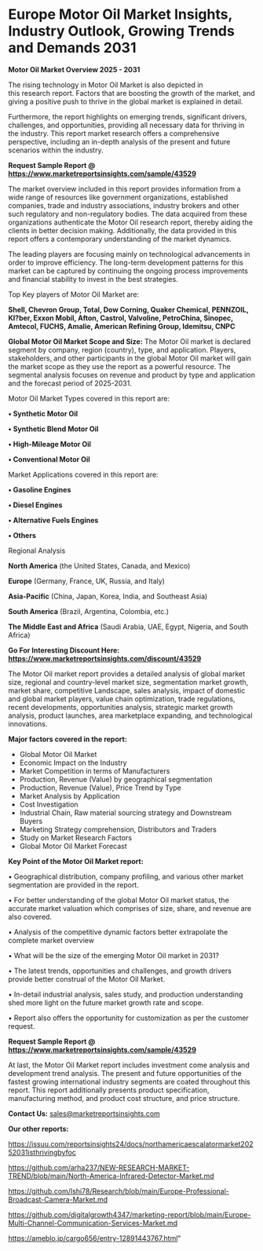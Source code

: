 # Europe Motor Oil Market Insights, Industry Outlook, Growing Trends and Demands 2031

<Strong> Motor Oil Market Overview 2025 - 2031</strong>

The rising technology in Motor Oil Market is also depicted in this research report. Factors that are boosting the growth of the market, and giving a positive push to thrive in the global market is explained in detail.

Furthermore, the report highlights on emerging trends, significant drivers, challenges, and opportunities, providing all necessary data for thriving in the industry. This report market research offers a comprehensive perspective, including an in-depth analysis of the present and future scenarios within the industry.

<strong>Request Sample Report @ <a href=https://www.marketreportsinsights.com/sample/43529>https://www.marketreportsinsights.com/sample/43529</a></strong>

The market overview included in this report provides information from a wide range of resources like government organizations, established companies, trade and industry associations, industry brokers and other such regulatory and non-regulatory bodies. The data acquired from these organizations authenticate the Motor Oil research report, thereby aiding the clients in better decision making. Additionally, the data provided in this report offers a contemporary understanding of the market dynamics.

The leading players are focusing mainly on technological advancements in order to improve efficiency. The long-term development patterns for this market can be captured by continuing the ongoing process improvements and financial stability to invest in the best strategies.

Top Key players of Motor Oil Market are:

<strong>Shell, Chevron Group, Total, Dow Corning, Quaker Chemical, PENNZOIL, Kl?ber, Exxon Mobil, Afton, Castrol, Valvoline, PetroChina, Sinopec, Amtecol, FUCHS, Amalie, American Refining Group, Idemitsu, CNPC</strong>

<strong><b>Global Motor Oil Market Scope and Size:</b></strong>
The Motor Oil market is declared segment by company, region (country), type, and application. Players, stakeholders, and other participants in the global Motor Oil market will gain the market scope as they use the report as a powerful resource. The segmental analysis focuses on revenue and product by type and application and the forecast period of 2025-2031.

Motor Oil Market Types covered in this report are:

<strong>•  Synthetic Motor Oil

•  Synthetic Blend Motor Oil

•  High-Mileage Motor Oil

•  Conventional Motor Oil</strong>

Market Applications covered in this report are:

<strong>•  Gasoline Engines

•  Diesel Engines

•  Alternative Fuels Engines

•  Others</strong> 

Regional Analysis

<strong>North America</strong> (the United States, Canada, and Mexico)

<strong>Europe</strong> (Germany, France, UK, Russia, and Italy)

<strong>Asia-Pacific</strong> (China, Japan, Korea, India, and Southeast Asia)

<strong>South America</strong> (Brazil, Argentina, Colombia, etc.)

<strong>The Middle East and Africa</strong> (Saudi Arabia, UAE, Egypt, Nigeria, and South Africa)

<strong>Go For Interesting Discount Here: <a href=https://www.marketreportsinsights.com/discount/43529>https://www.marketreportsinsights.com/discount/43529</a></strong>

The Motor Oil market report provides a detailed analysis of global market size, regional and country-level market size, segmentation market growth, market share, competitive Landscape, sales analysis, impact of domestic and global market players, value chain optimization, trade regulations, recent developments, opportunities analysis, strategic market growth analysis, product launches, area marketplace expanding, and technological innovations.

<strong><b>Major factors covered in the report:</b></strong>
<ul>
  <li>Global Motor Oil Market </li>
  <li>Economic Impact on the Industry</li>
  <li>Market Competition in terms of Manufacturers</li>
  <li>Production, Revenue (Value) by geographical segmentation</li>
  <li>Production, Revenue (Value), Price Trend by Type</li>
  <li>Market Analysis by Application</li>
  <li>Cost Investigation</li>
  <li>Industrial Chain, Raw material sourcing strategy and Downstream Buyers</li>
  <li>Marketing Strategy comprehension, Distributors and Traders</li>
  <li>Study on Market Research Factors</li>
  <li>Global Motor Oil Market Forecast</li>
</ul>

<strong><b>Key Point of the Motor Oil Market report:</b></strong>

• Geographical distribution, company profiling, and various other market segmentation are provided in the report.

• For better understanding of the global Motor Oil market status, the accurate market valuation which comprises of size, share, and revenue are also covered.

• Analysis of the competitive dynamic factors better extrapolate the complete market overview

• What will be the size of the emerging Motor Oil market in 2031?

• The latest trends, opportunities and challenges, and growth drivers provide better construal of the Motor Oil Market.

• In-detail industrial analysis, sales study, and production understanding shed more light on the future market growth rate and scope.

• Report also offers the opportunity for customization as per the customer request.

<strong>Request Sample Report @ <a href=https://www.marketreportsinsights.com/sample/43529>https://www.marketreportsinsights.com/sample/43529</a></strong>

At last, the Motor Oil Market report includes investment come analysis and development trend analysis. The present and future opportunities of the fastest growing international industry segments are coated throughout this report. This report additionally presents product specification, manufacturing method, and product cost structure, and price structure.

<strong>Contact Us:</strong>
sales@marketreportsinsights.com

<strong>Our other reports:</strong>

<a href=https://issuu.com/reportsinsights24/docs/northamericaescalatormarket20252031isthrivingbyfoc>https://issuu.com/reportsinsights24/docs/northamericaescalatormarket20252031isthrivingbyfoc</a>

<a href=https://github.com/arha237/NEW-RESEARCH-MARKET-TREND/blob/main/North-America-Infrared-Detector-Market.md>https://github.com/arha237/NEW-RESEARCH-MARKET-TREND/blob/main/North-America-Infrared-Detector-Market.md</a>

<a href=https://github.com/Ishi78/Research/blob/main/Europe-Professional-Broadcast-Camera-Market.md>https://github.com/Ishi78/Research/blob/main/Europe-Professional-Broadcast-Camera-Market.md</a>

<a href=https://github.com/digitalgrowth4347/marketing-report/blob/main/Europe-Multi-Channel-Communication-Services-Market.md>https://github.com/digitalgrowth4347/marketing-report/blob/main/Europe-Multi-Channel-Communication-Services-Market.md</a>

<a href=https://ameblo.jp/cargo656/entry-12891443767.html>https://ameblo.jp/cargo656/entry-12891443767.html</a>"
